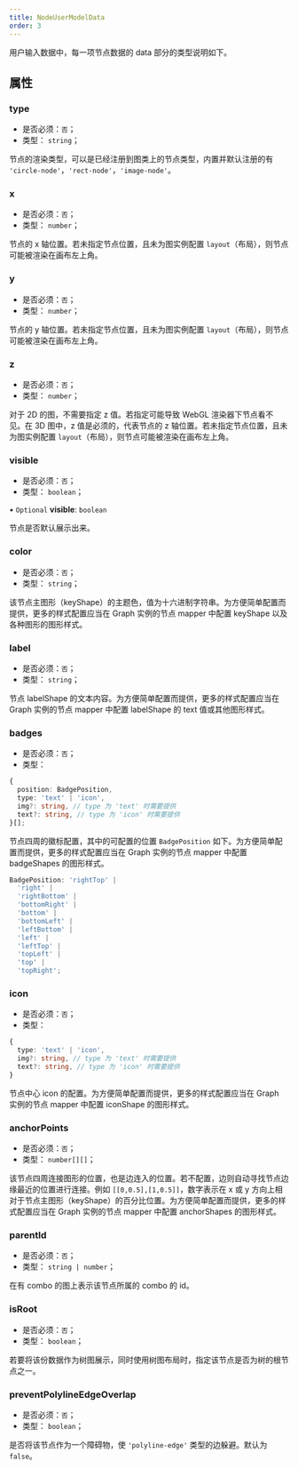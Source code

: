 ```yaml
---
title: NodeUserModelData
order: 3
---
```


用户输入数据中，每一项节点数据的 data 部分的类型说明如下。

## 属性

### type

- 是否必须：`否`；
- 类型： `string`；

节点的渲染类型，可以是已经注册到图类上的节点类型，内置并默认注册的有 `'circle-node'`，`'rect-node'`，`'image-node'`。

### x

- 是否必须：`否`；
- 类型： `number`；

节点的 x 轴位置。若未指定节点位置，且未为图实例配置 `layout`（布局），则节点可能被渲染在画布左上角。

### y

- 是否必须：`否`；
- 类型： `number`；

节点的 y 轴位置。若未指定节点位置，且未为图实例配置 `layout`（布局），则节点可能被渲染在画布左上角。

### z

- 是否必须：`否`；
- 类型： `number`；

对于 2D 的图，不需要指定 z 值。若指定可能导致 WebGL 渲染器下节点看不见。在 3D 图中，z 值是必须的，代表节点的 z 轴位置。若未指定节点位置，且未为图实例配置 `layout`（布局），则节点可能被渲染在画布左上角。

### visible

- 是否必须：`否`；
- 类型： `boolean`；

• `Optional` **visible**: `boolean`

节点是否默认展示出来。

### color

- 是否必须：`否`；
- 类型： `string`；

该节点主图形（keyShape）的主题色，值为十六进制字符串。为方便简单配置而提供，更多的样式配置应当在 Graph 实例的节点 mapper 中配置 keyShape 以及各种图形的图形样式。

### label

- 是否必须：`否`；
- 类型： `string`；

节点 labelShape 的文本内容。为方便简单配置而提供，更多的样式配置应当在 Graph 实例的节点 mapper 中配置 labelShape 的 text 值或其他图形样式。

### badges

- 是否必须：`否`；
- 类型：

```typescript
{
  position: BadgePosition,
  type: 'text' | 'icon',
  img?: string, // type 为 'text' 时需要提供
  text?: string, // type 为 'icon' 时需要提供
}[];
```

节点四周的徽标配置，其中的可配置的位置 `BadgePosition` 如下。为方便简单配置而提供，更多的样式配置应当在 Graph 实例的节点 mapper 中配置 badgeShapes 的图形样式。

```typescript
BadgePosition: 'rightTop' |
  'right' |
  'rightBottom' |
  'bottomRight' |
  'bottom' |
  'bottomLeft' |
  'leftBottom' |
  'left' |
  'leftTop' |
  'topLeft' |
  'top' |
  'topRight';
```

### icon

- 是否必须：`否`；
- 类型：

```typescript
{
  type: 'text' | 'icon',
  img?: string, // type 为 'text' 时需要提供
  text?: string, // type 为 'icon' 时需要提供
}
```

节点中心 icon 的配置。为方便简单配置而提供，更多的样式配置应当在 Graph 实例的节点 mapper 中配置 iconShape 的图形样式。

### anchorPoints

- 是否必须：`否`；
- 类型： `number[][]`；

该节点四周连接图形的位置，也是边连入的位置。若不配置，边则自动寻找节点边缘最近的位置进行连接。例如 `[[0,0.5],[1,0.5]]`，数字表示在 x 或 y 方向上相对于节点主图形（keyShape）的百分比位置。为方便简单配置而提供，更多的样式配置应当在 Graph 实例的节点 mapper 中配置 anchorShapes 的图形样式。

### parentId

- 是否必须：`否`；
- 类型： `string | number`；

在有 combo 的图上表示该节点所属的 combo 的 id。

### isRoot

- 是否必须：`否`；
- 类型： `boolean`；

若要将该份数据作为树图展示，同时使用树图布局时，指定该节点是否为树的根节点之一。

### preventPolylineEdgeOverlap

- 是否必须：`否`；
- 类型： `boolean`；

是否将该节点作为一个障碍物，使 `'polyline-edge'` 类型的边躲避。默认为 `false`。
